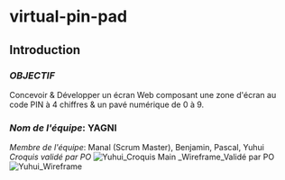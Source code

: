 # virtual-pin-pad
## Introduction
### _OBJECTIF_
Concevoir & Développer un écran Web composant une zone d'écran au code PIN à 4 chiffres & un pavé numérique de 0 à 9.
### _Nom de l'équipe_: YAGNI
_Membre de l'équipe_: Manal (Scrum Master), Benjamin, Pascal, Yuhui
_Croquis validé par PO_
![Yuhui_Croquis Main](https://user-images.githubusercontent.com/94376670/142019245-b89e7739-459d-4eaf-8fe3-ea3456fb222f.jpg)
_Wireframe_Validé par PO ![Yuhui_Wireframe](https://user-images.githubusercontent.com/94376670/142019424-ccc0b0a4-38a0-4aa1-ac6c-fd7d7bdd2787.png)
